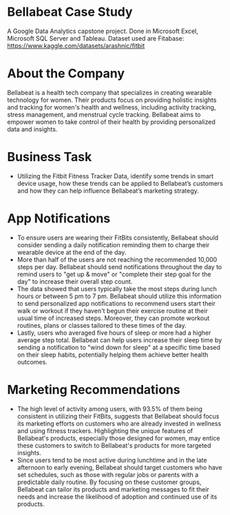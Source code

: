 # Bellabeat Case Study
A Google Data Analytics capstone project.  Done in Microsoft Excel, Microsoft SQL Server and Tableau. 
Dataset used are Fitabase: https://www.kaggle.com/datasets/arashnic/fitbit

# About the Company
Bellabeat is a health tech company that specializes in creating wearable technology for women. Their products focus on providing holistic insights and tracking for women's health and wellness, including activity tracking, stress management, and menstrual cycle tracking. Bellabeat aims to empower women to take control of their health by providing personalized data and insights.

# Business Task
* Utilizing the Fitbit Fitness Tracker Data, identify some trends in smart device usage, how these trends can be applied to Bellabeat’s customers and how they can help influence Bellabeat’s marketing strategy.

# App Notifications
* To ensure users are wearing their FitBits consistently, Bellabeat should consider sending a daily notification reminding them to charge their wearable device at the end of the day.
* More than half of the users are not reaching the recommended 10,000 steps per day. Bellabeat should send notifications throughout the day to remind users to "get up & move" or "complete their step goal for the day" to increase their overall step count.
* The data showed that users typically take the most steps during lunch hours or between 5 pm to 7 pm. Bellabeat should utilize this information to send personalized app notifications to recommend users start their walk or workout if they haven't begun their exercise routine at their usual time of increased steps. Moreover, they can promote workout routines, plans or classes tailored to these times of the day.
* Lastly, users who averaged five hours of sleep or more had a higher average step total. Bellabeat can help users increase their sleep time by sending a notification to "wind down for sleep" at a specific time based on their sleep habits, potentially helping them achieve better health outcomes.

# Marketing Recommendations
* The high level of activity among users, with 93.5% of them being consistent in utilizing their FitBits, suggests that Bellabeat should focus its marketing efforts on customers who are already invested in wellness and using fitness trackers. Highlighting the unique features of Bellabeat's products, especially those designed for women, may entice these customers to switch to Bellabeat's products for more targeted insights.
* Since users tend to be most active during lunchtime and in the late afternoon to early evening, Bellabeat should target customers who have set schedules, such as those with regular jobs or parents with a predictable daily routine. By focusing on these customer groups, Bellabeat can tailor its products and marketing messages to fit their needs and increase the likelihood of adoption and continued use of its products.
